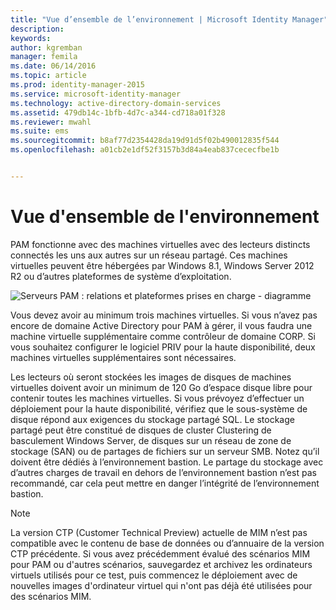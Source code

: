 ```yaml
---
title: "Vue d’ensemble de l’environnement | Microsoft Identity Manager"
description: 
keywords: 
author: kgremban
manager: femila
ms.date: 06/14/2016
ms.topic: article
ms.prod: identity-manager-2015
ms.service: microsoft-identity-manager
ms.technology: active-directory-domain-services
ms.assetid: 479db14c-1bfb-4d7c-a344-cd718a01f328
ms.reviewer: mwahl
ms.suite: ems
ms.sourcegitcommit: b8af77d2354428da19d91d5f02b490012835f544
ms.openlocfilehash: a01cb2e1df52f3157b3d84a4eab837cececfbe1b


---
```


# Vue d'ensemble de l'environnement

PAM fonctionne avec des machines virtuelles avec des lecteurs distincts connectés les uns aux autres sur un réseau partagé. Ces machines virtuelles peuvent être hébergées par Windows 8.1, Windows Server 2012 R2 ou d’autres plateformes de système d’exploitation.

![Serveurs PAM : relations et plateformes prises en charge - diagramme](media/pam-test-lab-architecture.png)

Vous devez avoir au minimum trois machines virtuelles.  Si vous n’avez pas encore de domaine Active Directory pour PAM à gérer, il vous faudra une machine virtuelle supplémentaire comme contrôleur de domaine CORP.  Si vous souhaitez configurer le logiciel PRIV pour la haute disponibilité, deux machines virtuelles supplémentaires sont nécessaires.

Les lecteurs où seront stockées les images de disques de machines virtuelles doivent avoir un minimum de 120 Go d’espace disque libre pour contenir toutes les machines virtuelles.  Si vous prévoyez d’effectuer un déploiement pour la haute disponibilité, vérifiez que le sous-système de disque répond aux exigences du stockage partagé SQL.  Le stockage partagé peut être constitué de disques de cluster Clustering de basculement Windows Server, de disques sur un réseau de zone de stockage (SAN) ou de partages de fichiers sur un serveur SMB. Notez qu’il doivent être dédiés à l’environnement bastion. Le partage du stockage avec d’autres charges de travail en dehors de l’environnement bastion n’est pas recommandé, car cela peut mettre en danger l’intégrité de l’environnement bastion.

> [!NOTE]
> La version CTP (Customer Technical Preview) actuelle de MIM n’est pas compatible avec le contenu de base de données ou d’annuaire de la version CTP précédente. Si vous avez précédemment évalué des scénarios MIM pour PAM ou d'autres scénarios, sauvegardez et archivez les ordinateurs virtuels utilisés pour ce test, puis commencez le déploiement avec de nouvelles images d'ordinateur virtuel qui n'ont pas déjà été utilisées pour des scénarios MIM.



<!--HONumber=Jul16_HO2-->


